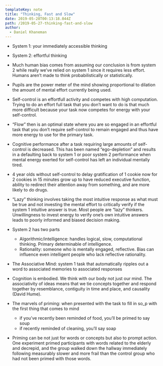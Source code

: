 ```yaml
---
templateKey: note
title: "Thinking, Fast and Slow"
date: 2019-05-28T00:13:18.044Z
path: /2019-05-27-thinking-fast-and-slow
author:
  - Daniel Khaneman
---
```


- System 1: your immediately accessible thinking
- System 2: effortful thinking

- Much human bias comes from assuming our conclusion is from system 2 while really we’ve relied on system 1 since it requires less effort. Humans aren’t made to think probabilistically or statistically.

- Pupils are the power meter of the mind showing proportional to dilation the amount of mental effort currently being used.
- Self-control is an effortfull activity and competes with high computation. Trying to do an effort full task that you don’t want to do is that much more difficult because your task now competes for energy with your self-control.
- “Flow” then is an optimal state where you are so engaged in an effortful task that you don’t require self-control to remain engaged and thus have more energy to use for the primary task.
- Cognitive performance after a task requiring large amounts of self-control is decreased. This has been named “ego-depletion” and results in a defaulting back to system 1 or poor system 2 performance when mental energy exerted for self-control has left an individual mentally tired.
- 4 year olds without self-control to delay gratification of 1 cookie now for 2 cookies in 15 minutes grow up to have reduced executive function, ability to redirect their attention away from something, and are more likely to do drugs.
- “Lazy” thinking involves taking the most intuitive response as what must be true and not investing the mental effort to critically verify if the system 1 intuitive answer is true. Most people are “lazy” thinkers. Unwillingness to invest energy to verify one’s own intuitive answers leads to poorly informed and biased decision making.
- System 2 has two parts
  - Algorithmic/intelligence: handles logical, slow, computational thinking. Primary determinable of intelligence.
  - Rationality: someone who is mentally engaged, reflective. Bias can influence even intelligent people who lack reflective rationality.
- The Associative Mind: system 1 task that automatically ripples out a word to associated memories to associated responses
- Cognition is embodied. We think with our body not just our mind. The associativity of ideas means that we tie concepts together and respond together by resemblance, contiguity in time and place, and causality (David Hume).
- The marvels of priming: when presented with the task to fill in so_p with the first thing that comes to mind
  - if you’ve recently been reminded of food, you’ll be primed to say soup
  - if recently reminded of cleaning, you’ll say soap
- Priming can be not just for words or concepts but also to prompt action. One experiment primed participants with words related to the elderly and decrepid, and the group walked down the hallway immediately following measurably slower and more frail than the control group who had not been primed with those words.
